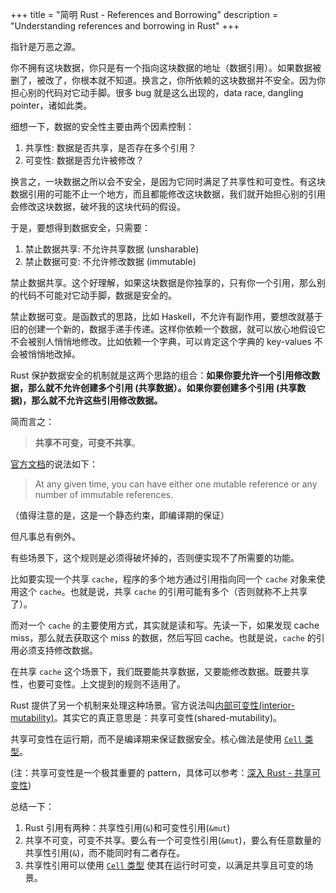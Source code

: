 +++
title = "简明 Rust - References and Borrowing"
description = "Understanding references and borrowing in Rust"
+++

指针是万恶之源。

你不拥有这块数据，你只是有一个指向这块数据的地址（数据引用）。如果数据被删了，被改了，你根本就不知道。换言之，你所依赖的这块数据并不安全。因为你担心别的代码对它动手脚。很多 bug 就是这么出现的，data race, dangling pointer，诸如此类。

细想一下，数据的安全性主要由两个因素控制：
1. 共享性: 数据是否共享，是否存在多个引用？
2. 可变性: 数据是否允许被修改？

换言之，一块数据之所以会不安全，是因为它同时满足了共享性和可变性。有这块数据引用的可能不止一个地方，而且都能修改这块数据，我们就开始担心别的引用会修改这块数据，破坏我的这块代码的假设。

于是，要想得到数据安全，只需要：
1. 禁止数据共享: 不允许共享数据 (unsharable)
2. 禁止数据可变: 不允许修改数据 (immutable)

禁止数据共享。这个好理解，如果这块数据是你独享的，只有你一个引用，那么别的代码不可能对它动手脚，数据是安全的。

禁止数据可变。是函数式的思路，比如 Haskell，不允许有副作用，要想改就基于旧的创建一个新的，数据手递手传递。这样你依赖一个数据，就可以放心地假设它不会被别人悄悄地修改。比如依赖一个字典，可以肯定这个字典的 key-values 不会被悄悄地改掉。

Rust 保护数据安全的机制就是这两个思路的组合：**如果你要允许一个引用修改数据，那么就不允许创建多个引用 (共享数据）。如果你要创建多个引用 (共享数据)，那么就不允许这些引用修改数据。**

简而言之：
> **共享不可变，可变不共享**。

[官方文档](https://doc.rust-lang.org/book/ch04-02-references-and-borrowing.html)的说法如下：
> At any given time, you can have either one mutable reference or any number of immutable references.

（值得注意的是，这是一个静态约束，即编译期的保证）

但凡事总有例外。

有些场景下，这个规则是必须得破坏掉的，否则便实现不了所需要的功能。

比如要实现一个共享 `cache`，程序的多个地方通过引用指向同一个 `cache` 对象来使用这个 `cache`。也就是说，共享 `cache` 的引用可能有多个（否则就称不上共享了）。

而对一个 `cache` 的主要使用方式，其实就是读和写。先读一下，如果发现 cache miss，那么就去获取这个 miss 的数据，然后写回 cache。也就是说，`cache` 的引用必须支持修改数据。

在共享 `cache` 这个场景下，我们既要能共享数据，又要能修改数据。既要共享性，也要可变性。上文提到的规则不适用了。

Rust 提供了另一个机制来处理这种场景。官方说法叫[内部可变性(interior-mutability)](https://doc.rust-lang.org/book/ch15-05-interior-mutability.html)。其实它的真正意思是：共享可变性(shared-mutability)。

共享可变性在运行期，而不是编译期来保证数据安全。核心做法是使用 [`Cell` 类型](https://doc.rust-lang.org/reference/interior-mutability.html)。

(注：共享可变性是一个极其重要的 pattern，具体可以参考：[深入 Rust - 共享可变性](/rust-shared-mutability))

总结一下：
1. Rust 引用有两种：共享性引用(`&`)和可变性引用(`&mut`)
2. 共享不可变，可变不共享。要么有一个可变性引用(`&mut`)，要么有任意数量的共享性引用(`&`)，而不能同时有二者存在。
3. 共享性引用可以使用 [`Cell` 类型](https://doc.rust-lang.org/reference/interior-mutability.html) 使其在运行时可变，以满足共享且可变的场景。










